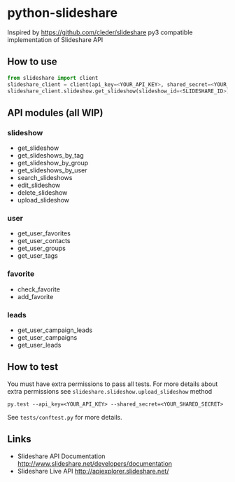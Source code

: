# python-slideshare

Inspired by https://github.com/cleder/slideshare
py3 compatible implementation of Slideshare API

## How to use

```python
from slideshare import client
slideshare_client = client(api_key=<YOUR_API_KEY>, shared_secret=<YOUR_SHARED_SECRET>)
slideshare_client.slideshow.get_slideshow(slideshow_id=<SLIDESHARE_ID>)
```

## API modules (all WIP)

### slideshow

* get_slideshow
* get_slideshows_by_tag
* get_slideshow_by_group
* get_slideshows_by_user
* search_slideshows
* edit_slideshow
* delete_slideshow
* upload_slideshow

### user

* get_user_favorites
* get_user_contacts
* get_user_groups
* get_user_tags

### favorite
* check_favorite
* add_favorite

### leads

* get_user_campaign_leads
* get_user_campaigns
* get_user_leads


## How to test

You must have extra permissions to pass all tests. For more details about 
extra permissions see `slideshare.slideshow.upload_slideshow` method
 

```
py.test --api_key=<YOUR_API_KEY> --shared_secret=<YOUR_SHARED_SECRET>
```
See `tests/conftest.py` for more details.


<!--python setup.py test-->

## Links

* Slideshare API Documentation http://www.slideshare.net/developers/documentation
* Slideshare Live API http://apiexplorer.slideshare.net/


